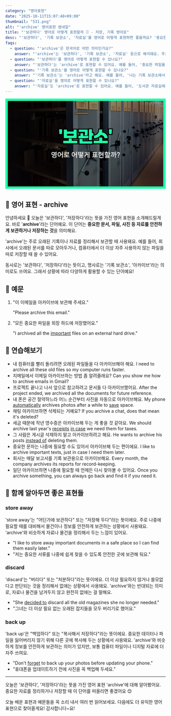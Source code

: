 ```yaml
---
category: "영어표현"
date: "2025-10-11T15:07:48+09:00"
thumbnail: "531.png"
alt: "'archive' 영어표현 썸네일"
title: "'보관하다' 영어로 어떻게 표현할까 🗄️ - 저장, 기록 영어로"
desc: "'보관하다', '기록 보관소', '자료실'를 영어로 어떻게 표현하면 좋을까요? '중요한 파일을 보관해요.', '도서관 자료실에서 자료를 찾았어요.' 등을 영어로 표현하는 법을 배워봅시다. 다양한 예문을 통해서 연습하고 본인의 표현으로 만들어 보세요."
faqs: 
  - question: "'archive'은 한국어로 어떤 의미인가요?"
    answer: "'archive'는 '보관하다', '기록 보관소', '자료실' 등으로 해석돼요. 주로 오래된 자료나 중요한 파일을 안전하게 저장하거나, 그런 자료를 모아둔 장소를 말해요."
  - question: "'보관하다'를 영어로 어떻게 표현할 수 있나요?"
    answer: "'보관하다'는 'archive'로 표현할 수 있어요. 예를 들어, '중요한 파일을 보관해요.'는 'I archive important files.'라고 해요."
  - question: "'기록 보관소'를 영어로 어떻게 표현할 수 있나요?"
    answer: "'기록 보관소'는 'archive'라고 해요. 예를 들어, '나는 기록 보관소에서 옛날 문서를 찾았어요.'는 'I found old documents in the archive.'라고 말해요."
  - question: "'자료실'을 영어로 어떻게 표현할 수 있나요?"
    answer: "'자료실'도 'archive'로 표현할 수 있어요. 예를 들어, '도서관 자료실에서 자료를 찾았어요.'는 'I found materials in the library archive.'라고 해요."
---
```


!['archive' 영어표현](./531.png)

## 🌟 영어 표현 - archive

안녕하세요 👋 오늘은 '보관하다', '저장하다'라는 뜻을 가진 영어 표현을 소개해드릴게요. 바로 '**archive**'라는 단어예요. 이 단어는 **중요한 문서, 파일, 사진 등 자료를 안전하게 보관하거나 저장하는 것**을 의미해요.

'archive'는 주로 오래된 기록이나 자료를 정리해서 보관할 때 사용돼요. 예를 들어, 회사에서 오래된 문서를 따로 모아두거나, 컴퓨터에서 더 이상 자주 사용하지 않는 파일을 따로 저장할 때 쓸 수 있어요.

동사로는 '보관하다', '저장하다'라는 뜻이고, 명사로는 '기록 보관소', '아카이브'라는 의미로도 쓰여요. 그래서 상황에 따라 다양하게 활용할 수 있는 단어예요!

## 📖 예문

1. "이 이메일을 아카이브에 보관해 주세요."

   "Please archive this email."

2. "모든 중요한 파일을 외장 하드에 저장했어요."

   "I archived all the [important](/blog/in-english/318.important/) files on an external hard drive."



## 💬 연습해보기

<ul data-interactive-list>

  <li data-interactive-item>
    <span data-toggler>내 컴퓨터를 빨리 돌리려면 오래된 파일들을 다 아카이브해야 해요.</span>
    <span data-answer>I need to archive all these old files so my computer runs faster.</span>
  </li>

  <li data-interactive-item>
    <span data-toggler>지메일에서 이메일 아카이브하는 방법 좀 알려줄래요?</span>
    <span data-answer>Can you show me how to archive emails in Gmail?</span>
  </li>

  <li data-interactive-item>
    <span data-toggler>프로젝트 끝나고 나서 앞으로 참고하려고 문서들 다 아카이브했어요.</span>
    <span data-answer>After the project ended, we archived all the documents for future reference.</span>
  </li>

  <li data-interactive-item>
    <span data-toggler>내 폰은 공간 절약하느라 어느 순간부터 사진을 자동으로 아카이브해요.</span>
    <span data-answer>My phone <a href="/blog/in-english/354.automatically/">automatically</a> archives photos after a while to <a href="/blog/in-english/293.save/">save</a> space.</span>
  </li>

  <li data-interactive-item>
    <span data-toggler>채팅 아카이브하면 삭제되는 거예요?</span>
    <span data-answer>If you archive a chat, does that mean it's deleted?</span>
  </li>

  <li data-interactive-item>
    <span data-toggler>세금 때문에 작년 영수증은 아카이브해 두는 게 좋을 것 같아요.</span>
    <span data-answer>We should archive last year's <a href="/blog/in-english/526.receipt/">receipts</a> <a href="/blog/in-english/253.in-case/">in case</a> we need them for taxes.</span>
  </li>

  <li data-interactive-item>
    <span data-toggler>그 사람은 게시글 삭제하지 말고 아카이브하려고 해요.</span>
    <span data-answer>He wants to archive his posts <a href="/blog/in-english/169.instead-of/">instead of</a> deleting them.</span>
  </li>

  <li data-interactive-item>
    <span data-toggler>중요한 문자는 나중에 필요할 수도 있어서 아카이브해 두는 편이에요.</span>
    <span data-answer>I like to archive important texts, just in case I need them later.</span>
  </li>

  <li data-interactive-item>
    <span data-toggler>회사는 매달 보고서를 기록 보관용으로 아카이브해요.</span>
    <span data-answer>Every month, the company archives its reports for record-keeping.</span>
  </li>

  <li data-interactive-item>
    <span data-toggler>일단 아카이브하면 나중에 필요할 때 언제든 다시 찾아볼 수 있어요.</span>
    <span data-answer>Once you archive something, you can always go back and find it if you need it.</span>
  </li>

</ul>

## 🤝 함께 알아두면 좋은 표현들

### store away

'store away'는 "어딘가에 보관하다" 또는 "저장해 두다"라는 뜻이에요. 주로 나중에 필요할 때를 대비해서 물건이나 정보를 안전하게 보관하는 상황에서 사용돼요. 'archive'와 비슷하게 자료나 물건을 정리해서 두는 느낌이 있어요.

- "I like to store away important documents in a safe place so I can find them easily later."
- "저는 중요한 서류를 나중에 쉽게 찾을 수 있도록 안전한 곳에 보관해 둬요."

### discard

'discard'는 "버리다" 또는 "처분하다"라는 뜻이에요. 더 이상 필요하지 않거나 쓸모없다고 판단되는 것을 정리해서 없애는 상황에서 사용돼요. 'archive'와는 반대되는 의미로, 자료나 물건을 남겨두지 않고 완전히 없애는 걸 말해요.

- "She [decided to](/blog/in-english/062.decide-to/) discard all the old magazines she no longer needed."
- "그녀는 더 이상 필요 없는 오래된 잡지들을 모두 버리기로 했어요."

### back up

'back up'은 "백업하다" 또는 "복사해서 저장하다"라는 뜻이에요. 중요한 데이터나 파일을 잃어버리지 않기 위해 다른 곳에 복사해 두는 상황에서 사용돼요. 'archive'와 비슷하게 정보를 안전하게 보관하는 의미가 있지만, 보통 컴퓨터 파일이나 디지털 자료에 더 자주 쓰여요.

- "Don't [forget](/blog/in-english/023.forget/) to back up your photos before updating your phone."
- "휴대폰을 업데이트하기 전에 사진을 꼭 백업해 두세요."

---

오늘은 '보관하다', '저장하다'라는 뜻을 가진 영어 표현 'archive'에 대해 알아봤어요. 중요한 자료를 정리하거나 저장할 때 이 단어를 떠올리면 좋겠어요 😊

오늘 배운 표현과 예문들을 꼭 소리 내서 여러 번 읽어보세요. 다음에도 더 유익한 영어 표현으로 찾아올게요! 감사합니다~요!

